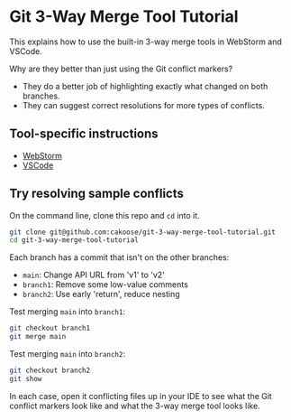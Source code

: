 # Git 3-Way Merge Tool Tutorial

This explains how to use the built-in 3-way merge tools in WebStorm and VSCode.

Why are they better than just using the Git conflict markers?
- They do a better job of highlighting exactly what changed on both branches.
- They can suggest correct resolutions for more types of conflicts.

## Tool-specific instructions

- [WebStorm](webstorm/ReadMe.md)
- [VSCode](vscode/ReadMe.md)

## Try resolving sample conflicts

On the command line, clone this repo and `cd` into it.

```sh
git clone git@github.com:cakoose/git-3-way-merge-tool-tutorial.git
cd git-3-way-merge-tool-tutorial
```

Each branch has a commit that isn't on the other branches:
- `main`: Change API URL from 'v1' to 'v2'
- `branch1`: Remove some low-value comments
- `branch2`: Use early 'return', reduce nesting

Test merging `main` into `branch1`:

```sh
git checkout branch1
git merge main
```

Test merging `main` into `branch2`:

```sh
git checkout branch2
git show
```

In each case, open it conflicting files up in your IDE to see what the Git conflict markers look like and what the 3-way merge tool looks like.
